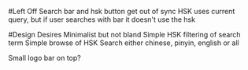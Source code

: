 #Left Off
Search bar and hsk button get out of sync
    HSK uses current query, but if user searches with bar it doesn't use the hsk

#Design Desires
Minimalist but not bland
Simple HSK filtering of search term
Simple browse of HSK
Search either chinese, pinyin, english or all

Small logo bar on top?

